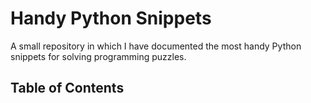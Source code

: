 # Handy Python Snippets

A small repository in which I have documented the most handy Python snippets for solving programming puzzles.

## Table of Contents

```{tableofcontents}
```
